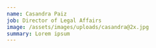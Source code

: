 ```yaml
---
name: Casandra Paiz
job: Director of Legal Affairs
image: /assets/images/uploads/casandra@2x.jpg
summary: Lorem ipsum
---
```

